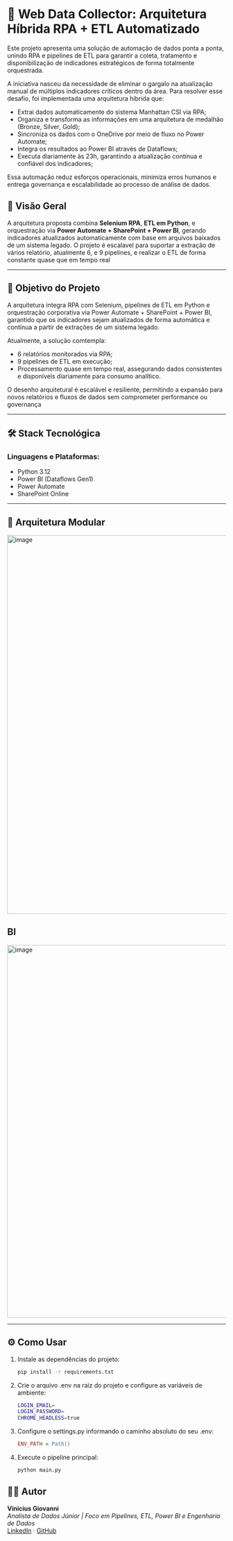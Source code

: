 # 🧠 Web Data Collector: Arquitetura Híbrida RPA + ETL Automatizado

Este projeto apresenta uma solução de automação de dados ponta a ponta, unindo RPA e pipelines de ETL para garantir a coleta, tratamento e disponibilização de indicadores estratégicos de forma totalmente
orquestrada.

A iniciativa nasceu da necessidade de eliminar o gargalo na atualização manual de múltiplos indicadores críticos dentro da área. Para resolver esse desafio, foi implementada uma arquitetura híbrida que:

- Extrai dados automaticamente do sistema Manhattan CSI via RPA;
- Organiza e transforma as informações em uma arquitetura de medalhão (Bronze, Silver, Gold);
- Sincroniza os dados com o OneDrive por meio de fluxo no Power Automate;
- Integra os resultados ao Power BI através de Dataflows;
- Executa diariamente às 23h, garantindo a atualização contínua e confiável dos indicadores;

Essa automação reduz esforços operacionais, minimiza erros humanos e entrega governança e escalabilidade ao processo de análise de dados.

## 🚀 Visão Geral

A arquitetura proposta combina **Selenium RPA**, **ETL em Python**, e orquestração via **Power Automate + SharePoint + Power BI**, gerando indicadores atualizados automaticamente com base em arquivos baixados de um sistema legado. O projeto é escalavel para suportar a extração de vários relatório, atualmente 6, e 9 pipelines, e realizar o ETL de forma constante quase que em tempo real

---

## 🎯 Objetivo do Projeto

A arquitetura integra RPA com Selenium, pipelines de ETL em Python e orquestração corporativa via Power Automate + SharePoint + Power BI, garantido que os indicadores sejam atualizados de forma
automática e contínua a partir de extrações de um sistema legado.

Atualmente, a solução comtempla:

- 6 relatórios monitorados via RPA;
- 9 pipelines de ETL em execução;
- Processamento quase em tempo real, assegurando dados consistentes e disponíveis diariamente para consumo analítico.

O desenho arquitetural é escalável e resiliente, permitindo a expansão para novos relatórios e fluxos de dados sem comprometer performance ou governança

---

## 🛠️ Stack Tecnológica

### Linguagens e Plataformas:
- Python 3.12
- Power BI (Dataflows Gen1)
- Power Automate
- SharePoint Online

---

## 🧩 Arquitetura Modular

<img width="1046" height="873" alt="image" src="https://github.com/user-attachments/assets/076ff2b1-29e8-4312-a135-6d764a5d10b2" />

## BI

<img width="1531" height="859" alt="image" src="https://github.com/user-attachments/assets/b9d574a3-e333-41eb-8f45-1e687d8910b9" />

---


## ⚙️ Como Usar  

1. Instale as dependências do projeto:  
   ```bash
   pip install -r requirements.txt
   ```

2. Crie o arquivo .env na raiz do projeto e configure as variáveis de ambiente:
    ```bash
    LOGIN_EMAIL=
    LOGIN_PASSWORD=
    CHROME_HEADLESS=true
    ```

3. Configure o settings.py informando o caminho absoluto do seu .env:
    ```ini
    ENV_PATH = Path()
    ```

4. Execute o pipeline principal:
    ```python
    python main.py
    ```

## 👨‍💻 Autor

**Vinicius Giovanni**  
*Analista de Dados Júnior | Foco em Pipelines, ETL, Power BI e Engenharia de Dados*  
[LinkedIn](https://www.linkedin.com/in/vin%C3%ADcius-giovanni-139941297/) · [GitHub](https://github.com/Vinicius-Giovanni)
